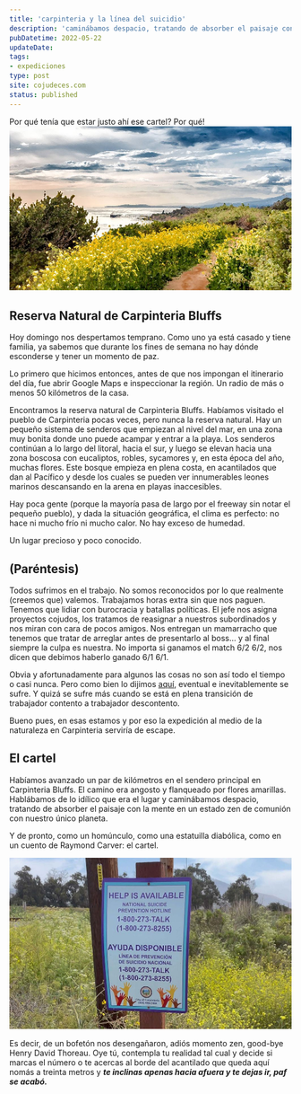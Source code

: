 ```yaml
---
title: 'carpinteria y la línea del suicidio'
description: 'caminábamos despacio, tratando de absorber el paisaje con la mente en un estado zen de comunión con nuestro único planeta. Y de pronto, como un homúnculo, como una estatuilla diabólica, como en un cuento de Raymond Carver: el cartel.'
pubDatetime: 2022-05-22
updateDate: 
tags: 
- expediciones
type: post
site: cojudeces.com
status: published
---
```

Por qué tenía que estar justo ahí ese cartel? Por qué!
![](../../assets/images/2022/2022-05-Carpinteria-bluffs-trail.jpg)

## Reserva Natural de Carpinteria Bluffs

Hoy domingo nos despertamos temprano. Como uno ya está casado y tiene familia, ya sabemos que durante los fines de semana no hay dónde esconderse y tener un momento de paz.

Lo primero que hicimos entonces, antes de que nos impongan el itinerario del día, fue abrir Google Maps e inspeccionar la región. Un radio de más o menos 50 kilómetros de la casa.

Encontramos la reserva natural de Carpinteria Bluffs. Habíamos visitado el pueblo de Carpinteria pocas veces, pero nunca la reserva natural. Hay un pequeño sistema de senderos que empiezan al nivel del mar, en una zona muy bonita donde uno puede acampar y entrar a la playa. Los senderos continúan a lo largo del litoral, hacia el sur, y luego se elevan hacia una zona boscosa con eucaliptos, robles, sycamores y, en esta época del año, muchas flores. Este bosque empieza en plena costa, en acantilados que dan al Pacífico y desde los cuales se pueden ver innumerables leones marinos descansando en la arena en playas inaccesibles.

Hay poca gente (porque la mayoría pasa de largo por el freeway sin notar el pequeño pueblo), y dada la situación geográfica, el clima es perfecto: no hace ni mucho frío ni mucho calor. No hay exceso de humedad.

Un lugar precioso y poco conocido.

## (Paréntesis)

Todos sufrimos en el trabajo. No somos reconocidos por lo que realmente (creemos que) valemos. Trabajamos horas extra sin que nos paguen. Tenemos que lidiar con burocracia y batallas políticas. El jefe nos asigna proyectos cojudos, los tratamos de reasignar a nuestros subordinados y nos miran con cara de pocos amigos. Nos entregan un mamarracho que tenemos que tratar de arreglar antes de presentarlo al boss… y al final siempre la culpa es nuestra. No importa si ganamos el match 6/2 6/2, nos dicen que debimos haberlo ganado 6/1 6/1.

Obvia y afortunadamente para algunos las cosas no son así todo el tiempo o casi nunca. Pero como bien lo dijimos [aquí](https://www.cojudeces.com/posts/diversifica/), eventual e inevitablemente se sufre. Y quizá se sufre más cuando se está en plena transición de trabajador contento a trabajador descontento.

Bueno pues, en esas estamos y por eso la expedición al medio de la naturaleza en Carpinteria serviría de escape.

## El cartel

Habíamos avanzado un par de kilómetros en el sendero principal en Carpinteria Bluffs. El camino era angosto y flanqueado por flores amarillas. Hablábamos de lo idílico que era el lugar y caminábamos despacio, tratando de absorber el paisaje con la mente en un estado zen de comunión con nuestro único planeta.

Y de pronto, como un homúnculo, como una estatuilla diabólica, como en un cuento de Raymond Carver: el cartel.

![](../../assets/images/2022/2022-05-Carpinteria-bluffs.jpg)

Es decir, de un bofetón nos desengañaron, adiós momento zen, good-bye Henry David Thoreau. Oye tú, contempla tu realidad tal cual y decide si marcas el número o te acercas al borde del acantilado que queda aquí nomás a treinta metros y _**te inclinas apenas hacia afuera y te dejas ir, paf se acabó.**_

